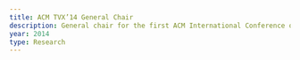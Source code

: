```yaml
---
title: ACM TVX’14 General Chair
description: General chair for the first ACM International Conference on Interactive Experience of TV and Online Video hosted in Newcastle. Responsible for budget, production and conference activies for the 140 person event.
year: 2014
type: Research
---
```

